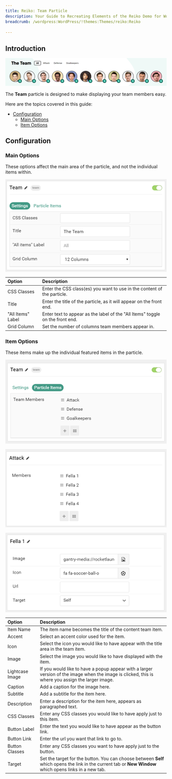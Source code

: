 ```yaml
---
title: Reiko: Team Particle
description: Your Guide to Recreating Elements of the Reiko Demo for WordPress
breadcrumb: /wordpress:WordPress/!themes:Themes/reiko:Reiko

---
```


## Introduction

![](assets/particle_team1.png)

The **Team** particle is designed to make displaying your team members easy.

Here are the topics covered in this guide:

* [Configuration](#configuration)
    - [Main Options](#main-options)
    - [Item Options](#item-options)

## Configuration

### Main Options 

These options affect the main area of the particle, and not the individual items within.

![](assets/particle_team2.png)

| Option            | Description                                                                   |
| :-----            | :-----                                                                        |
| CSS Classes       | Enter the CSS class(es) you want to use in the content of the particle.       |
| Title             | Enter the title of the particle, as it will appear on the front end.          |
| "All Items" Label | Enter text to appear as the label of the "All Items" toggle on the front end. |
| Grid Column       | Set the number of columns team members appear in.                             |

### Item Options

These items make up the individual featured items in the particle. 

![](assets/particle_team3.png)

![](assets/particle_team4.png)

![](assets/particle_team5.png)

| Option          | Description                                                                                                                                              |
| :-----          | :-----                                                                                                                                                   |
| Item Name       | The item name becomes the title of the content team item.                                                                                                |
| Accent          | Select an accent color used for the item.                                                                                                                |
| Icon            | Select the icon you would like to have appear with the title area in the team item.                                                                      |
| Image           | Select the image you would like to have displayed with the item.                                                                                         |
| Lightcase Image | If you would like to have a popup appear with a larger version of the image when the image is clicked, this is where you assign the larger image.        |
| Caption         | Add a caption for the image here.                                                                                                                        |
| Subtitle        | Add a subtitle for the item here.                                                                                                                        |
| Description     | Enter a description for the item here, appears as paragraphed text.                                                                                      |
| CSS Classes     | Enter any CSS classes you would like to have apply just to this item.                                                                                    |
| Button Label    | Enter the text you would like to have appear as the button link.                                                                                         |
| Button Link     | Enter the url you want that link to go to.                                                                                                               |
| Button Classes  | Enter any CSS classes you want to have apply just to the button.                                                                                         |
| Target          | Set the target for the button. You can choose between **Self** which opens the link in the current tab or **New Window** which opens links in a new tab. |

